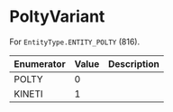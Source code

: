 # PoltyVariant

For `EntityType.ENTITY_POLTY` (816). 

| Enumerator | Value | Description |
| - | - | - |
| POLTY | 0 |  |
| KINETI | 1 |  |
